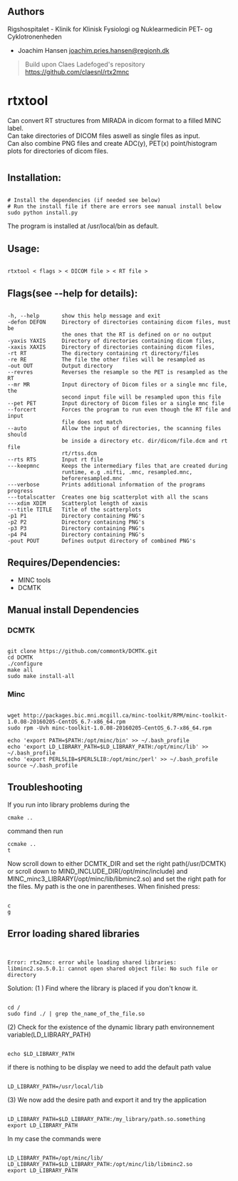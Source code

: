 ## Authors
Rigshospitalet - Klinik for Klinisk Fysiologi og Nuklearmedicin PET- og Cyklotronenheden
  - Joachim Hansen <joachim.pries.hansen@regionh.dk>

> Build upon Claes Ladefoged's repository https://github.com/claesnl/rtx2mnc

# rtxtool

Can convert RT structures from MIRADA in dicom format to a filled MINC label.<br />
Can take directories of DICOM files aswell as single files as input.<br />
Can also combine PNG files and create ADC(y), PET(x) point/histogram plots for directories of dicom files.<br />

#

## Installation:
<pre><code>
# Install the dependencies (if needed see below)
# Run the install file if there are errors see manual install below
sudo python install.py
</code></pre>
The program is installed at /usr/local/bin as default.

## Usage:
<pre><code>
rtxtool < flags > < DICOM file > < RT file >
</code></pre>


## Flags(see --help for details):
<pre><code>
-h, --help       show this help message and exit
-defon DEFON     Directory of directories containing dicom files, must be
                 the ones that the RT is defined on or no output
-yaxis YAXIS     Directory of directories containing dicom files,
-xaxis XAXIS     Directory of directories containing dicom files,
-rt RT           The directory containing rt directory/files
-re RE           The file the other files will be resampled as
-out OUT         Output directory
--revres         Reverses the resample so the PET is resampled as the RT
--mr MR          Input directory of Dicom files or a single mnc file, the
                 second input file will be resampled upon this file
--pet PET        Input directory of Dicom files or a single mnc file
--forcert        Forces the program to run even though the RT file and input
                 file does not match
--auto           Allow the input of directories, the scanning files should
                 be inside a directory etc. dir/dicom/file.dcm and rt file
                 rt/rtss.dcm
--rts RTS        Input rt file
---keepmnc       Keeps the intermediary files that are created during
                 runtime, e.g .nifti, .mnc, resampled.mnc,
                 beforeresampled.mnc
---verbose       Prints additional information of the programs progress
---totalscatter  Creates one big scatterplot with all the scans
---xdim XDIM     Scatterplot length of xaxis
---title TITLE   Title of the scatterplots
-p1 P1           Directory containing PNG's
-p2 P2           Directory containing PNG's
-p3 P3           Directory containing PNG's
-p4 P4           Directory containing PNG's
-pout POUT       Defines output directory of combined PNG's
</code></pre>

## Requires/Dependencies:
 - MINC tools
 - DCMTK

## Manual install Dependencies
### DCMTK
<pre><code>
git clone https://github.com/commontk/DCMTK.git
cd DCMTK
./configure
make all
sudo make install-all
</code></pre>
### Minc
<pre><code>
wget http://packages.bic.mni.mcgill.ca/minc-toolkit/RPM/minc-toolkit-1.0.08-20160205-CentOS_6.7-x86_64.rpm
sudo rpm -Uvh minc-toolkit-1.0.08-20160205-CentOS_6.7-x86_64.rpm

echo 'export PATH=$PATH:/opt/minc/bin' >> ~/.bash_profile
echo 'export LD_LIBRARY_PATH=$LD_LIBRARY_PATH:/opt/minc/lib' >> ~/.bash_profile
echo 'export PERL5LIB=$PERL5LIB:/opt/minc/perl' >> ~/.bash_profile
source ~/.bash_profile
</code></pre>
## Troubleshooting
If you run into library problems during the
<pre><code>cmake ..</code></pre>
command then run
<pre><code>ccmake ..
t</code></pre>
Now scroll down to either DCMTK_DIR and set the right path(/usr/DCMTK) or scroll down to MIND_INCLUDE_DIR(/opt/minc/include) and  MINC_minc3_LIBRARY(/opt/minc/lib/libminc2.so) and set the right path for the files. My path is the one in parentheses.
When finished press:
<pre><code>
c
g
</code></pre>
## Error loading shared libraries

<pre><code>

Error: rtx2mnc: error while loading shared libraries: libminc2.so.5.0.1: cannot open shared object file: No such file or directory
</code></pre>

Solution:
(1 ) Find where the library is placed if you don't know it.
<pre><code>
cd /
sudo find ./ | grep the_name_of_the_file.so
</code></pre>
(2) Check for the existence of the dynamic library path environnement variable(LD_LIBRARY_PATH)
<pre><code>
echo $LD_LIBRARY_PATH
</code></pre>
if there is nothing to be display we need to add the default path value
<pre><code>
LD_LIBRARY_PATH=/usr/local/lib
</code></pre>
(3) We now add the desire path and export it and try the application
<pre><code>
LD_LIBRARY_PATH=$LD_LIBRARY_PATH:/my_library/path.so.something
export LD_LIBRARY_PATH
</code></pre>
In my case the commands were
<pre><code>
LD_LIBRARY_PATH=/opt/minc/lib/
LD_LIBRARY_PATH=$LD_LIBRARY_PATH:/opt/minc/lib/libminc2.so
export LD_LIBRARY_PATH
</code></pre>
